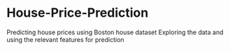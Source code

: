 # House-Price-Prediction
Predicting house prices using Boston house dataset
Exploring the data and using the relevant features for prediction
